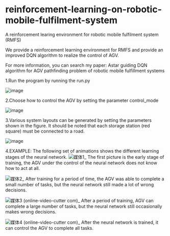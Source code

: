 # reinforcement-learning-on-robotic-mobile-fulfilment-system
A reinforcement learing environment for robotic mobile fulfilment system (RMFS)

We provide a reinforcement learning environment for RMFS and provide an improved DQN algorithm to realize the control of AGV.

For more information, you can search my paper: Astar guiding DQN algorithm for AGV pathfinding problem of robotic mobile fulfillment systems

1.Run the program by running the run.py

![image](https://user-images.githubusercontent.com/103321916/209793719-af4173dc-0349-4f2a-b7fd-217b21ee0633.png)

2.Choose how to control the AGV by setting the parameter control_mode

![image](https://user-images.githubusercontent.com/103321916/209794029-daeef2ba-c179-4b06-afa7-23837cba40e7.png)

3.Various system layouts can be generated by setting the parameters shown in the figure. It should be noted that each storage station (red square) must be connected to a road.

![image](https://user-images.githubusercontent.com/103321916/209794290-8bffa81d-717d-43d8-b2d4-2e0b6eeaa40f.png)

4.EXAMPLE: The following set of animations shows the different learning stages of the neural network.
![媒体1_](https://user-images.githubusercontent.com/103321916/209794648-5c58aca7-a0fa-4fd8-a56f-347428cfa8ec.gif)
The first picture is the early stage of training, the AGV under the control of the neural network does not know how to act at all.

![媒体2_](https://user-images.githubusercontent.com/103321916/209794692-7d65a8cc-e2bf-4610-8665-6edad2876922.gif)
After training for a period of time, the AGV was able to complete a small number of tasks, but the neural network still made a lot of wrong decisions.

![媒体3 (online-video-cutter com)_](https://user-images.githubusercontent.com/103321916/209794725-4c104570-f936-4b5e-8b7c-390c73f13e96.gif)
After a period of training, AGV can complete a large number of tasks, but the neural network still occasionally makes wrong decisions.

![媒体4 (online-video-cutter com)_](https://user-images.githubusercontent.com/103321916/209794743-aaf628ff-16d6-4fb9-9fa7-328b4edda7cc.gif)
After the neural network is trained, it can control the AGV to complete all tasks.
